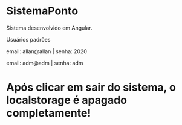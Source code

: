 # SistemaPonto

Sistema desenvolvido em Angular.

Usuários padrões

email: allan@allan | senha: 2020


email: adm@adm | senha: adm

# Após clicar em sair do sistema, o localstorage é apagado completamente!
